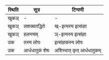 | स्थिति | सूत्र | टिप्पणी |
| ----- | ------- | ------ |
| खुकञ् | - | - |
| खुकञ् | लशक्वतद्धिते | ख्-इत्यस्य इत्संज्ञा |
| खुकञ् | हलन्त्यम् | ञ्-इत्यस्य इत्संज्ञा |
| उक | तस्य लोपः | इत्संज्ञकस्य लोपः |
| उक | आर्धधातुकं शेषः | अशित्त्वात् कृत् आर्धधातुकम् |
